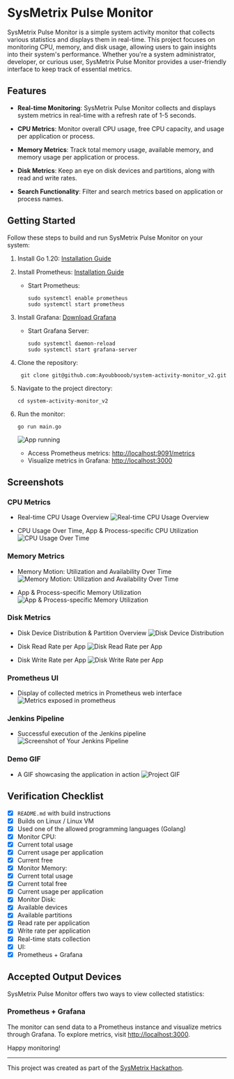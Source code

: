 # SysMetrix Pulse Monitor

SysMetrix Pulse Monitor is a simple system activity monitor that collects various statistics and displays them in real-time. This project focuses on monitoring CPU, memory, and disk usage, allowing users to gain insights into their system's performance. Whether you're a system administrator, developer, or curious user, SysMetrix Pulse Monitor provides a user-friendly interface to keep track of essential metrics.

## Features

- **Real-time Monitoring**: SysMetrix Pulse Monitor collects and displays system metrics in real-time with a refresh rate of 1-5 seconds.

- **CPU Metrics**: Monitor overall CPU usage, free CPU capacity, and usage per application or process.

- **Memory Metrics**: Track total memory usage, available memory, and memory usage per application or process.

- **Disk Metrics**: Keep an eye on disk devices and partitions, along with read and write rates.

- **Search Functionality**: Filter and search metrics based on application or process names.

## Getting Started

Follow these steps to build and run SysMetrix Pulse Monitor on your system:

1. Install Go 1.20: [Installation Guide](https://go.dev/doc/install)

2. Install Prometheus: [Installation Guide](https://www.cherryservers.com/blog/install-prometheus-ubuntu)
   - Start Prometheus:
     ```
     sudo systemctl enable prometheus
     sudo systemctl start prometheus
     ```

3. Install Grafana: [Download Grafana](https://grafana.com/grafana/download)
   - Start Grafana Server:
     ```
     sudo systemctl daemon-reload
     sudo systemctl start grafana-server
     ```

4. Clone the repository:
    ```
     git clone git@github.com:Ayoubbooob/system-activity-monitor_v2.git
     ```

5. Navigate to the project directory:
    ```
    cd system-activity-monitor_v2
    ```

6. Run the monitor:
    ```
    go run main.go
    ```
    ![App running](screenshots/app_running.png)

    - Access Prometheus metrics: [http://localhost:9091/metrics](http://localhost:9091/metrics)
    - Visualize metrics in Grafana: [http://localhost:3000](http://localhost:3000)

## Screenshots

### CPU Metrics
- Real-time CPU Usage Overview
![Real-time CPU Usage Overview](screenshots/cpu_usage_overview.png)

- CPU Usage Over Time, App & Process-specific CPU Utilization
![CPU Usage Over Time](screenshots/cpu_usage_over_time.png)


### Memory Metrics
- Memory Motion: Utilization and Availability Over Time
![Memory Motion: Utilization and Availability Over Time](screenshots/memory_motion_over_time.png)

- App & Process-specific Memory Utilization
![App & Process-specific Memory Utilization](screenshots/memory_utilization_per_app.png)

### Disk Metrics
- Disk Device Distribution & Partition Overview
![Disk Device Distribution](screenshots/disk_device_distribution.png)

- Disk Read Rate per App
![Disk Read Rate per App](screenshots/disk_read_rate_per_app.png)

- Disk Write Rate per App
![Disk Write Rate per App](screenshots/disk_write_rate_per_app.png)

### Prometheus UI
- Display of collected metrics in Prometheus web interface
![Metrics exposed in prometheus](screenshots/prometheus_ui.png)

### Jenkins Pipeline
- Successful execution of the Jenkins pipeline
![Screenshot of Your Jenkins Pipeline](screenshots/jenkins_pipeline.png)

### Demo GIF
- A GIF showcasing the application in action
![Project GIF](screenshots/project_gif.gif)

## Verification Checklist

- [x] `README.md` with build instructions
- [x] Builds on Linux / Linux VM
- [x] Used one of the allowed programming languages (Golang)
- [x] Monitor CPU:
- [x] Current total usage
- [x] Current usage per application
- [x] Current free
- [x] Monitor Memory:
- [x] Current total usage
- [x] Current total free
- [x] Current usage per application
- [x] Monitor Disk:
- [x] Available devices
- [x] Available partitions
- [x] Read rate per application
- [x] Write rate per application
- [x] Real-time stats collection
- [x] UI:
- [x] Prometheus + Grafana

## Accepted Output Devices

SysMetrix Pulse Monitor offers two ways to view collected statistics:

### Prometheus + Grafana

The monitor can send data to a Prometheus instance and visualize metrics through Grafana. To explore metrics, visit [http://localhost:3000](http://localhost:3000).

Happy monitoring!

---

This project was created as part of the [SysMetrix Hackathon](https://example.com).


